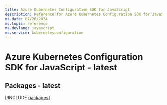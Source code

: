 ```yaml
---
title: Azure Kubernetes Configuration SDK for JavaScript
description: Reference for Azure Kubernetes Configuration SDK for JavaScript
ms.date: 07/26/2024
ms.topic: reference
ms.devlang: javascript
ms.service: kubernetesconfiguration
---
```

# Azure Kubernetes Configuration SDK for JavaScript - latest
## Packages - latest
[!INCLUDE [packages](kubernetes-configuration-index.md)]
